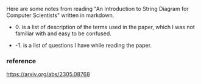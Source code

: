 Here are some notes from reading "An Introduction to String Diagram for Computer Scientists" written in markdown.

- 0\. is a list of description of the terms used in the paper, which I was not familiar with and easy to be confused.

- -1. is a list of questions I have while reading the paper.

### reference
https://arxiv.org/abs/2305.08768
